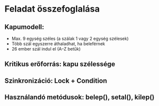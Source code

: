 # Feladat összefoglalása

## Kapumodell:
- Max. 9 egység széles (a szálak 1 vagy 2 egység szélesek)
- Több szál egyszerre áthaladhat, ha beleférnek
- 26 ember szál indul el (A–Z betűk)

## Kritikus erőforrás: kapu szélessége

## Szinkronizáció: Lock + Condition

## Használandó metódusok: belep(), setal(), kilep()
